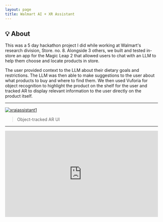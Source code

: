 ```yaml
---
layout: page
title: Walmart AI + XR Assistant
---
```


## 💡 About

This was a 5 day hackathon project I did while working at Walmart's research division, Store. no. 8. Alongside 3 others, we built and tested in-store an app for the Magic Leap 2 that allowed users to chat with an LLM to help them choose and locate products in store.

The user provided context to the LLM about their dietary goals and restrictions. The LLM was then able to make suggestions to the user about what products to buy and where to find them. We then used Vuforia for object recognition to highlight the product on the shelf for the user and tracked AR to display relevant information to the user directly on the product itself.

---

[![xraiassistant1](/assets/img/portfolio/xraiassistant/1.png)](/assets/img/portfolio/xraiassistant/1.png)

> Object-tracked AR UI

---

<div style="position: relative; padding-bottom: 56.25%; height: 0; overflow: hidden; max-width: 100%;">
  <iframe
    style="position: absolute; top: 0; left: 0; width: 100%; height: 100%;"
    src="https://www.youtube.com/embed/slJjxv2FG_g?si=2Uzia49nybeZPkBI"
    title="YouTube video player"
    frameborder="0"
    allow="accelerometer; autoplay; clipboard-write; encrypted-media; gyroscope; picture-in-picture; web-share"
    referrerpolicy="strict-origin-when-cross-origin"
    allowfullscreen>
  </iframe>
</div>
